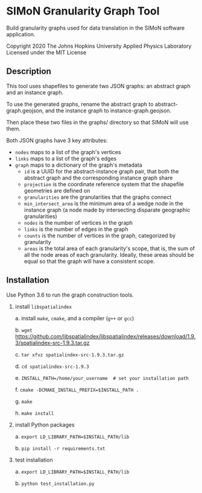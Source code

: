 # SIMoN Granularity Graph Tool

Build granularity graphs used for data translation in the SIMoN software application.

Copyright 2020 The Johns Hopkins University Applied Physics Laboratory
Licensed under the MIT License

## Description

This tool uses shapefiles to generate two JSON graphs: an abstract graph and an instance graph.

To use the generated graphs, rename the abstract graph to abstract-graph.geojson, and the instance graph to instance-graph.geojson.

Then place these two files in the graphs/ directory so that SIMoN will use them.

Both JSON graphs have 3 key attributes:
* `nodes` maps to a list of the graph's vertices
* `links` maps to a list of the graph's edges
* `graph` maps to a dictionary of the graph's metadata
    * `id` is a UUID for the abstract-instance graph pair, that both the abstract graph and the corresponding instance graph share
    * `projection` is the coordinate reference system that the shapefile geometries are defined on
    * `granularities` are the granularities that the graphs connect
    * `min_intersect_area` is the minimum area of a wedge node in the instance graph (a node made by intersecting disparate geographic granularities)
    * `nodes` is the number of vertices in the graph
    * `links` is the number of edges in the graph
    * `counts` is the number of vertices in the graph, categorized by granularity
    * `areas` is the total area of each granularity's scope, that is, the sum of all the node areas of each granularity. Ideally, these areas should be equal so that the graph will have a consistent scope.

## Installation

Use Python 3.6 to run the graph construction tools.

1. install `libspatialindex`

    a. install `make`, `cmake`, and a compiler (`g++` or `gcc`)

    b. `wget` https://github.com/libspatialindex/libspatialindex/releases/download/1.9.3/spatialindex-src-1.9.3.tar.gz

    c. `tar xfvz spatialindex-src-1.9.3.tar.gz`

    d. `cd spatialindex-src-1.9.3`

    e. `INSTALL_PATH=/home/your_username  # set your installation path`

    f. `cmake -DCMAKE_INSTALL_PREFIX=$INSTALL_PATH .`

    g. `make`

    h. `make install`

2. install Python packages

    a. `export LD_LIBRARY_PATH=$INSTALL_PATH/lib`

    b. `pip install -r requirements.txt`

3. test installation

    a. `export LD_LIBRARY_PATH=$INSTALL_PATH/lib`

    b. `python test_installation.py`

